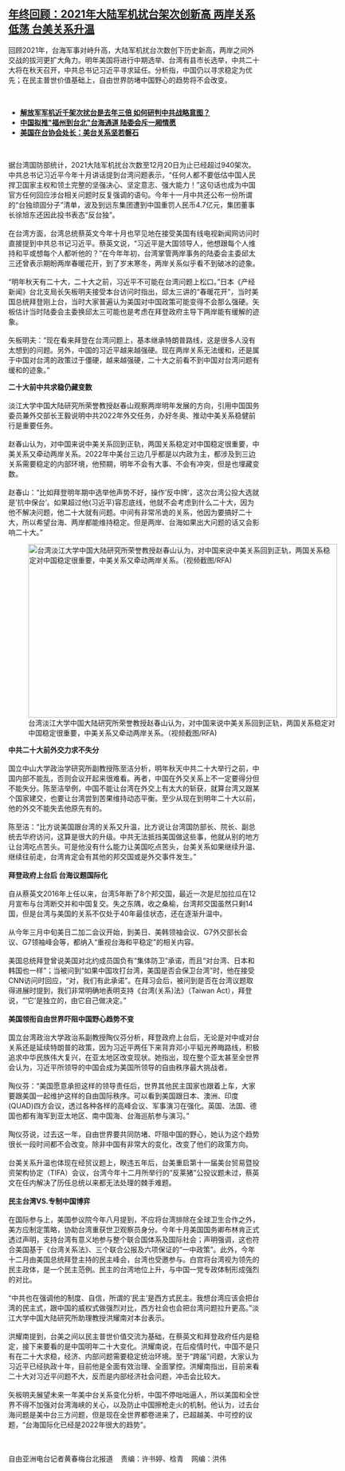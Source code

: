 <!--1640791920000-->
[年终回顾：2021年大陆军机扰台架次创新高 两岸关系低荡 台美关系升温](https://www.rfa.org/mandarin/yataibaodao/gangtai/hcm2-12282021141521.html)
------

<p></p><p>回顾2021<span>年，台海军事对峙升高，大陆军机扰台次数创下历史新高，两岸之间外交战的拔河更扩大角力。明年美国将进行中期选举、台湾有县市长选举，中共二十</span><span>大将在秋天召开，中共总书记习近平寻求延任。分析指，中国仍以寻求稳定为优先；在民主普世价值基础上，自由世界防堵中国野心的趋势将不会改变。</span><a href="https://www.rfa.org/mandarin/yataibaodao/junshiwaijiao/hx1224a-12242021052001.html"><strong></strong></a></p><p><br/></p><ul><li><a href="https://www.rfa.org/mandarin/yataibaodao/junshiwaijiao/hx1224a-12242021052001.html"><strong>解放军军机近千架次扰台是去年三倍 如何研判中共战略意图？</strong></a></li><li><strong><a href="https://www.rfa.org/mandarin/yataibaodao/gangtai/hcm1-11252021112639.html">中国拟推"福州到台北"台海通道 陆委会斥一厢情愿</a></strong></li><li><strong><a href="https://www.rfa.org/mandarin/yataibaodao/gangtai/hcm-10292021085506.html">美国在台协会处长：美台关系坚若磐石</a></strong></li></ul><p><br/></p><p>据台湾国防部统计，2021大陆军机<span>扰台次数至</span>12<span>月</span>20<span>日为止已经超过</span>940<span>架次。中共总书记习近平今年十月讲话提到台湾问题表示，“任何人都不要低估中国人民捍卫国家主权和领土完整的坚强决心、坚定意志、强大能力！”这句话也成为中国官方任何回应涉台相关问题时反复强调的语句。今年十一</span><span>月中共还公布一份所谓的“台独顽固分子”清单，波及到远东集团遭到中国重罚人民币</span>4.7<span>亿元，集团董事长徐旭东还因此投书表态“反台独”。</span><br/><br/><span>在台湾方面，台湾总统蔡英文今年十</span><span>月也罕见地在接受美国有线电视新闻网访问时直接提到中共总书记习近平。蔡英文说，“习近平是大国领导人，他想跟每个人维持和平或想每个人都听他的？”在今年年初，台湾掌管两岸事务的陆委会主委邱太三还曾表示期盼两岸春暖花开，到了岁末寒冬，两岸关系似乎看不到破冰的迹象。</span><br/><br/><span>“明年秋天有二十</span><span>大，二十</span><span>大之前，习近平不可能在台湾问题上松口。”日本《产经新闻》台北支局长矢板明夫接受本台访问时指出，邱太三讲的“春暖花开”，当时美国总统拜登刚上台，当时大家普遍认为美国对中国政策可能变得不会那么强硬。矢板估计当时陆委会主委换邱太三可能也是考虑在拜登政府主导下两岸能有缓解的迹象。</span><br/><br/><span>矢板明夫：“现在看来拜登在台湾问题上，基本继承特朗普路线，这是很多人没有太想到的问题。另外，中国的习近平越来越强硬。现在两岸关系无法缓和，还是属于中国对台湾的政策过于僵硬，越来越强硬，</span>二十<span>大之前看不到中国对台湾问题有缓和的迹象。”</span></p><p><strong>二十<span>大前中共求稳仍藏变数</span></strong><br/><br/><span>淡江大学中国大陆研究所荣誉教授赵春山观察两岸明年发展的方向，引用中国国务委员兼外交部长王毅说明中共</span>2022<span>年外交任务，办好冬奥、推动中美关系稳健前行是重要任务。</span><br/><br/><span>赵春山认为，对中国来说中美关系回到正轨，两国关系稳定对中国稳定很重要，中美关系又牵动两岸关系。</span>2022<span>年中美台三边几乎都是以内政为主，都涉及到三边关系需要稳定的内部环境，他预期，明年不会有大事、不会有冲突，但是也埋藏变数。</span><br/><br/><span>赵春山：“比如拜登明年期中选举他声势不好，操作’反中牌’，这次台湾公投大选就是’抗中保台’。如果超过他</span>(<span>习近平</span>)<span>容忍底线，他就不会考虑到什么二十</span><span>大，因为他不解决问题，他二十</span><span>大就有问题。中间有非常吊诡的关系，他因为要搞好二十</span><span>大，所以希望台海、两岸都能维持稳定。但是两岸、台海如果出大问题的话又会影响二十</span><span>大。”</span></p><p><span><figure class="image-richtext image-inline captioned" style="width:620px;"><img alt="台湾淡江大学中国大陆研究所荣誉教授赵春山认为，对中国来说中美关系回到正轨，两国关系稳定对中国稳定很重要，中美关系又牵动两岸关系。（视频截图/RFA)" height="348" src="https://www.rfa.org/mandarin/yataibaodao/gangtai/hcm2-12282021141521.html/hcm1228.jpg/@@images/b30421ec-776d-464f-9e49-a94b5f421891.jpeg" title="hcm1228.jpg" width="620"/><figcaption class="image-caption">台湾淡江大学中国大陆研究所荣誉教授赵春山认为，对中国来说中美关系回到正轨，两国关系稳定对中国稳定很重要，中美关系又牵动两岸关系。（视频截图/RFA)</figcaption><small></small></figure></span></p><p><strong><span>中共二十</span><span>大前外交力求不失分</span></strong><br/><br/><span>国立中山大学政治学研究所副教授陈至洁分析，明年秋天中共二十</span><span>大举行之前，中国内部不能乱，否则会议开起来很难看。再者，中国在外交关系上不一定要得分但不能失分。陈至洁举例，中国不能让台湾在外交上有太大的斩获，就算台湾又跟某个国家建交，也要让台湾尝到苦果维持动态平衡。至少从现在到明年二十</span><span>大以前，他的外交不能失去他原先有的。</span><br/><br/><span>陈至洁：“比方说美国跟台湾的关系又升温，比方说让台湾国防部长、院长、副总统去华府访问，这算是很大的升级。中共无法抵挡美国做这些事，他就从别的地方让台湾吃点苦头。可是他没有什么能力让美国吃点苦头，台美关系如果继续升温、继续往前走，台湾肯定会有其他的邦交国或是外交事件发生。”</span><br/><br/><strong><span>拜登政府上台后 台海议题国际化</span></strong><br/><br/><span>自从蔡英文</span>2016<span>年上任以来，台湾</span>5<span>年断了</span>8<span>个邦交国，最近一次是尼加拉瓜在</span>12<span>月宣布与台湾断交并和中国复交。失之东隅，收之桑榆，台湾邦交国虽然只剩</span>14<span>国，但是台湾与美国的关系不仅处于</span>40<span>年最佳状态，还在逐渐升温中。</span><br/><br/><span>从今年三</span><span>月中旬美日二</span><span>加二</span><span>会议开始，到美日、美韩领袖会议、</span>G7<span>外交部长会议、</span>G7<span>领袖峰会等，都纳入“重视台海和平稳定”的相关内容。</span><br/><br/><span>美国总统拜登曾说美国对北约成员国负有“集体防卫”承诺，而且“对台湾、日本和韩国也一样”；当被问到“如果中国攻打台湾，美国是否会保卫台湾”时，他在接受</span>CNN<span>访问时回应，“对，我们有此承诺”。在拜习会后，被问到是否在台湾议题取得进展时提到，我们非常明确地表明支持《台湾</span>(<span>关系</span>)<span>法》（</span>Taiwan Act<span>），拜登说，“’它’是独立的，由它自己做决定。”</span><br/><br/><strong><span>美国领衔自由世界吓阻中国野心趋势不变</span></strong><br/><br/><span>国立台湾政治大学政治系副教授陶仪芬分析，拜登政府上台后，无论是对中或对台关系还是延续特朗普的政策，因为习近平两任下来背弃邓小平韬光养晦路线，积极追求中华民族伟大复兴，在亚太地区改变现状。她指出，现在整个亚太甚至全世界会认为，习近平所领导的中国会成为美国所领导的自由秩序最大挑战者。</span><br/><br/><span>陶仪芬：“美国愿意承担这样的领导责任后，世界其他民主国家也跟着上车，大家要跟美国一起维护这样的自由国际秩序。可以看到美国跟日本、澳洲、印度</span>(QUAD)<span>四方会议，透过各种各样的高峰会议、军事演习在强化。英国、法国、德国也都有海军到亚太地区、南中国海、台海巡航参与演习。”</span><br/><br/><span>陶仪芬说，过去这一年，自由世界要共同防堵、吓阻中国的野心，她认为这个趋势很长一段时间都不会改变。除非中国有非常大的变化，改变了他们的政策方向。</span><br/><br/><span>台美关系升温也体现在经贸议题上，睽违五</span><span>年后，台美重启第十一</span><span>届美台贸易暨投资架构协定（</span>TIFA<span>）会议，台湾今年十二</span><span>月所举行的“反莱猪”公投议题未过，蔡英文在任内解决了历任总统以来都无法处理的棘手难题。</span><br/><br/><strong><span>民主台湾</span>VS.<span>专制中国博弈</span><br/></strong><br/><span>在国际参与上，美国参议院今年八</span><span>月提到，不应将台湾排除在全球卫生合作之外，美方应制定策略，协助台湾重获世卫观察员身分。今年十</span><span>月美国国务卿布林肯正式透过声明，支持台湾有意义地参与整个联合国体系及国际社会；声明强调，这也符合美国基于《台湾关系法》、三个联合公报及六项保证的“一中政策”。此外，今年十二</span><span>月由美国总统拜登主持的民主峰会，台湾也受邀参与。白宫将台湾视为领先的民主政体，是一个民主范例。民主的台湾地位上升，与中国一党专政体制形成强烈的对比。</span><br/><br/><span>“中共也在强调他的制度、自信，所谓的’民主’是西方式民主。我想台湾应该会把台湾的民主式，跟中国的威权式做强烈对比，西方社会也会把台湾问题拉升更高。”淡江大学中国大陆研究所助理教授洪耀南对本台表示。</span><br/><br/><span>洪耀南提到，台美之间以民主普世价值交流为基础，在蔡英文和拜登政府任内是稳定，接下来要看的是中国明年二十</span><span>大变化。洪耀南说，在后疫情时代，中国不是只有在二十</span><span>大求稳，经济、内部问题需要稳定统治环境。至于“跨届”问题，大家认为习近平已经执政十</span><span>年，目前他是全面有效治理、全面掌控。洪耀南指出，目前来看二十</span><span>大对习近平问题不大，反而是内部经济社会问题，冲击会比较大。</span><br/><br/><span>矢板明夫展望未来一年美中台关系变化分析，中国不停咄咄逼人，所以美国和全世界不得不加强对台湾海峡的关心，以及防止中国擦枪走火的机制。他认为，过去台海问题是美中台三方问题，但是现在全世界都卷进来了，已超越美、中可控的议题，“台海国际化已经是</span>2022<span>年很大的趋势”。</span><br/></p><p><br/><br/><span>自由亚洲电台记者黄春梅台北报道    责编：许书婷、梒青    网编：洪伟<br/></span></p>
